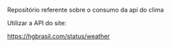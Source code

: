 Repositório referente sobre o consumo da api do clima

Utilizar a API do site:

https://hgbrasil.com/status/weather